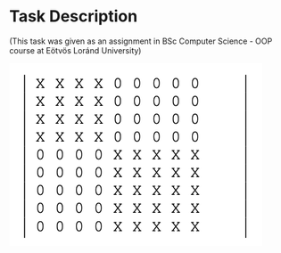 # Task Description
(This task was given as an assignment in BSc Computer Science - OOP course at Eötvös Loránd University)

![image text](https://github.com/afzalaman/DataTypes-Implemetation/blob/main/DiagonalMatrix/DiagonalMatrix.png)
